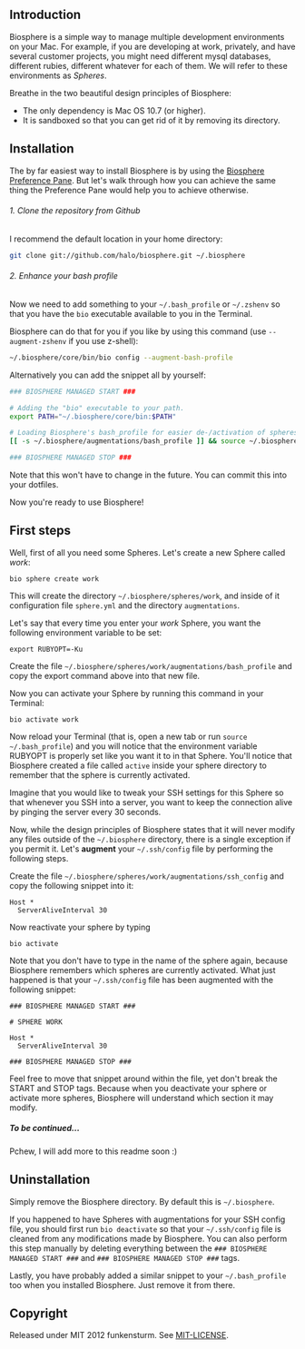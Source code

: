 ## Introduction

Biosphere is a simple way to manage multiple development environments on your Mac. For example, if you are developing at work, privately, and have several customer projects, you might need different mysql databases, different rubies, different whatever for each of them. We will refer to these environments as *Spheres*.

Breathe in the two beautiful design principles of Biosphere:

- The only dependency is Mac OS 10.7 (or higher).
- It is sandboxed so that you can get rid of it by removing its directory.

## Installation

The by far easiest way to install Biosphere is by using the [Biosphere Preference Pane](https://github.com/halo/BiospherePane). But let's walk through how you can achieve the same thing the Preference Pane would help you to achieve otherwise.

###### 1. Clone the repository from Github

I recommend the default location in your home directory:

```bash
git clone git://github.com/halo/biosphere.git ~/.biosphere
```

###### 2. Enhance your bash profile

Now we need to add something to your `~/.bash_profile` or `~/.zshenv` so that you have the `bio` executable available to you in the Terminal.

Biosphere can do that for you if you like by using this command (use `--augment-zshenv` if you use z-shell):

```bash
~/.biosphere/core/bin/bio config --augment-bash-profile
```

Alternatively you can add the snippet all by yourself:

```bash
### BIOSPHERE MANAGED START ###

# Adding the "bio" executable to your path.
export PATH="~/.biosphere/core/bin:$PATH"

# Loading Biosphere's bash_profile for easier de-/activation of spheres.
[[ -s ~/.biosphere/augmentations/bash_profile ]] && source ~/.biosphere/augmentations/bash_profile

### BIOSPHERE MANAGED STOP ###
```

Note that this won't have to change in the future. You can commit this into your dotfiles.

Now you're ready to use Biosphere!

## First steps

Well, first of all you need some Spheres. Let's create a new Sphere called *work*:

    bio sphere create work

This will create the directory `~/.biosphere/spheres/work`, and inside of it configuration file `sphere.yml` and the directory `augmentations`.

Let's say that every time you enter your *work* Sphere, you want the following environment variable to be set:

    export RUBYOPT=-Ku

Create the file `~/.biosphere/spheres/work/augmentations/bash_profile` and copy the export command above into that new file.

Now you can activate your Sphere by running this command in your Terminal:

    bio activate work

Now reload your Terminal (that is, open a new tab or run `source ~/.bash_profile`) and you will notice that the environment variable RUBYOPT is properly set like you want it to in that Sphere. You'll notice that Biosphere created a file called `active` inside your sphere directory to remember that the sphere is currently activated.

Imagine that you would like to tweak your SSH settings for this Sphere so that whenever you SSH into a server, you want to keep the connection alive by pinging the server every 30 seconds.

Now, while the design principles of Biosphere states that it will never modify any files outside of the `~/.biosphere` directory, there is a single exception if you permit it. Let's **augment** your `~/.ssh/config` file by performing the following steps.

Create the file `~/.biosphere/spheres/work/augmentations/ssh_config` and copy the following snippet into it:

    Host *
      ServerAliveInterval 30

Now reactivate your sphere by typing

    bio activate

Note that you don't have to type in the name of the sphere again, because Biosphere remembers which spheres are currently activated. What just happened is that your `~/.ssh/config` file has been augmented with the following snippet:

    ### BIOSPHERE MANAGED START ###
    
    # SPHERE WORK
    
    Host *
      ServerAliveInterval 30
    
    ### BIOSPHERE MANAGED STOP ###

Feel free to move that snippet around within the file, yet don't break the START and STOP tags. Because when you deactivate your sphere or activate more spheres, Biosphere will understand which section it may modify.


##### To be continued...

Pchew, I will add more to this readme soon :)


## Uninstallation

Simply remove the Biosphere directory. By default this is `~/.biosphere`.

If you happened to have Spheres with augmentations for your SSH config file, you should first run `bio deactivate` so that your `~/.ssh/config` file is cleaned from any modifications made by Biosphere. You can also perform this step manually by deleting everything between the `### BIOSPHERE MANAGED START ###` and `### BIOSPHERE MANAGED STOP ###` tags.

Lastly, you have probably added a similar snippet to your `~/.bash_profile` too when you installed Biosphere. Just remove it from there.

## Copyright

Released under MIT 2012 funkensturm. See [MIT-LICENSE](http://github.com/halo/biosphere/blob/master/MIT-LICENSE).
